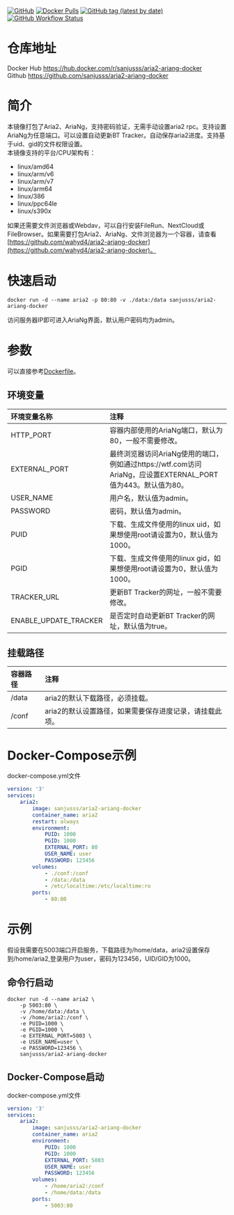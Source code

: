 [![GitHub](https://img.shields.io/github/license/sanjusss/aria2-ariang-docker)](https://github.com/sanjusss/aria2-ariang-docker/blob/master/LICENSE)
[![Docker Pulls](https://img.shields.io/docker/pulls/sanjusss/aria2-ariang-docker)](https://hub.docker.com/r/sanjusss/aria2-ariang-docker)
[![GitHub tag (latest by date)](https://img.shields.io/github/v/tag/sanjusss/aria2-ariang-docker)](https://github.com/sanjusss/aria2-ariang-docker/tags)
[![GitHub Workflow Status](https://img.shields.io/github/workflow/status/sanjusss/aria2-ariang-docker/Docker%20Image%20CI)](https://github.com/sanjusss/aria2-ariang-docker/actions)

# 仓库地址
Docker Hub https://hub.docker.com/r/sanjusss/aria2-ariang-docker  
Github https://github.com/sanjusss/aria2-ariang-docker  

# 简介
本镜像打包了Aria2、AriaNg，支持密码验证，无需手动设置aria2 rpc。支持设置AriaNg为任意端口。可以设置自动更新BT Tracker。自动保存aria2进度。支持基于uid、gid的文件权限设置。  
本镜像支持的平台/CPU架构有：
   - linux/amd64
   - linux/arm/v6
   - linux/arm/v7
   - linux/arm64
   - linux/386
   - linux/ppc64le
   - linux/s390x

如果还需要文件浏览器或Webdav，可以自行安装FileRun、NextCloud或FileBrowser。如果需要打包Aria2、AriaNg、文件浏览器为一个容器，请查看[https://github.com/wahyd4/aria2-ariang-docker](https://github.com/wahyd4/aria2-ariang-docker)。 

# 快速启动
```shell
docker run -d --name aria2 -p 80:80 -v ./data:/data sanjusss/aria2-ariang-docker
```
访问服务器IP即可进入AriaNg界面，默认用户密码均为admin。

# 参数
可以直接参考[Dockerfile](https://github.com/sanjusss/aria2-ariang-docker/blob/master/Dockerfile)。

## 环境变量
| 环境变量名称 | 注释 |
| :---- | :----- |
| HTTP_PORT | 容器内部使用的AriaNg端口，默认为80，一般不需要修改。 |
| EXTERNAL_PORT | 最终浏览器访问AriaNg使用的端口，例如通过https://wtf.com访问AriaNg，应设置EXTERNAL_PORT值为443。默认值为80。 |
| USER_NAME | 用户名，默认值为admin。 |
| PASSWORD | 密码，默认值为admin。 |
| PUID | 下载、生成文件使用的linux uid，如果想使用root请设置为0，默认值为1000。 |
| PGID | 下载、生成文件使用的linux gid，如果想使用root请设置为0，默认值为1000。 |
| TRACKER_URL | 更新BT Tracker的网址，一般不需要修改。 |
| ENABLE_UPDATE_TRACKER | 是否定时自动更新BT Tracker的网址，默认值为true。 |

## 挂载路径
| 容器路径 | 注释 |
| :---- | :----- |
| /data | aria2的默认下载路径，必须挂载。 |
| /conf | aria2的默认设置路径，如果需要保存进度记录，请挂载此项。 |

# Docker-Compose示例
docker-compose.yml文件
```yml
version: '3'
services:
    aria2:
        image: sanjusss/aria2-ariang-docker
        container_name: aria2
        restart: always
        environment:
            PUID: 1000
            PGID: 1000
            EXTERNAL_PORT: 80
            USER_NAME: user
            PASSWORD: 123456
        volumes:
            - ./conf:/conf
            - /data:/data
            - /etc/localtime:/etc/localtime:ro
        ports:
            - 80:80
```

# 示例
假设我需要在5003端口开启服务，下载路径为/home/data，aria2设置保存到/home/aria2,登录用户为user，密码为123456，UID/GID为1000。

## 命令行启动
```shell
docker run -d --name aria2 \
	-p 5003:80 \
    -v /home/data:/data \
    -v /home/aria2:/conf \
    -e PUID=1000 \
    -e PGID=1000 \
    -e EXTERNAL_PORT=5003 \
    -e USER_NAME=user \
    -e PASSWORD=123456 \
    sanjusss/aria2-ariang-docker
```

## Docker-Compose启动
docker-compose.yml文件
```yml
version: '3'
services:
    aria2:
        image: sanjusss/aria2-ariang-docker
        container_name: aria2
        environment:
            PUID: 1000
            PGID: 1000
            EXTERNAL_PORT: 5003
            USER_NAME: user
            PASSWORD: 123456
        volumes:
            - /home/aria2:/conf
            - /home/data:/data
        ports:
            - 5003:80
```